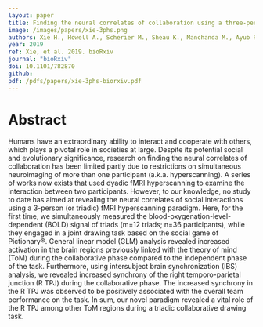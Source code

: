 ```yaml
---
layout: paper
title: Finding the neural correlates of collaboration using a three-person fMRI hyperscanning paradigm
image: /images/papers/xie-3phs.png
authors: Xie H., Howell A., Scherier M., Sheau K., Manchanda M., Ayub R., Glover G., Jung M., Reiss A.L., and Saggar M.
year: 2019
ref: Xie, et al. 2019. bioRxiv
journal: "bioRxiv"
doi: 10.1101/782870
github: 
pdf: /pdfs/papers/xie-3phs-biorxiv.pdf
---
```


# Abstract

Humans have an extraordinary ability to interact and cooperate with others, which plays a pivotal
role in societies at large. Despite its potential social and evolutionary significance, research on
finding the neural correlates of collaboration has been limited partly due to restrictions on
simultaneous neuroimaging of more than one participant (a.k.a. hyperscanning). A series of
works now exists that used dyadic fMRI hyperscanning to examine the interaction between two
participants. However, to our knowledge, no study to date has aimed at revealing the neural
correlates of social interactions using a 3-person (or triadic) fMRI hyperscanning paradigm.
Here, for the first time, we simultaneously measured the blood-oxygenation-level-dependent
(BOLD) signal of triads (m=12 triads; n=36 participants), while they engaged in a joint drawing
task based on the social game of Pictionary®. General linear model (GLM) analysis revealed
increased activation in the brain regions previously linked with the theory of mind (ToM) during
the collaborative phase compared to the independent phase of the task. Furthermore, using intersubject brain synchronization (IBS) analysis, we revealed increased synchrony of the right
temporo-parietal junction (R TPJ) during the collaborative phase. The increased synchrony in the
R TPJ was observed to be positively associated with the overall team performance on the task. In
sum, our novel paradigm revealed a vital role of the R TPJ among other ToM regions during a
triadic collaborative drawing task.



